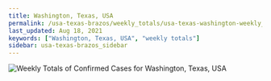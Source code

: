 ```yaml
---
title: Washington, Texas, USA
permalink: /usa-texas-brazos/weekly_totals/usa-texas-washington-weekly_totals.html
last_updated: Aug 18, 2021
keywords: ["Washington, Texas, USA", "weekly totals"]
sidebar: usa-texas-brazos_sidebar
---
```


![Weekly Totals of Confirmed Cases for Washington, Texas, USA](/covid_tracker/images/graphs/usa-texas-washington-weekly_totals_graph.png)
